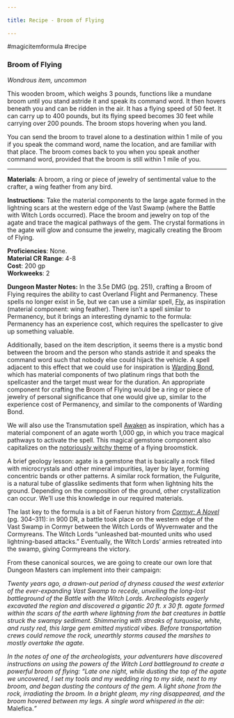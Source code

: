 --- 
title: Recipe - Broom of Flying 
---
#magicitemformula #recipe 
### Broom of Flying

_Wondrous item, uncommon_  

This wooden broom, which weighs 3 pounds, functions like a mundane broom until you stand astride it and speak its command word. It then hovers beneath you and can be ridden in the air. It has a flying speed of 50 feet. It can carry up to 400 pounds, but its flying speed becomes 30 feet while carrying over 200 pounds. The broom stops hovering when you land.

You can send the broom to travel alone to a destination within 1 mile of you if you speak the command word, name the location, and are familiar with that place. The broom comes back to you when you speak another command word, provided that the broom is still within 1 mile of you.

---

**Materials**: A broom, a ring or piece of jewelry of sentimental value to the crafter, a wing feather from any bird.

**Instructions**: Take the material components to the large agate formed in the lightning scars at the western edge of the Vast Swamp (where the Battle with Witch Lords occurred). Place the broom and jewelry on top of the agate and trace the magical pathways of the gem. The crystal formations in the agate will glow and consume the jewelry, magically creating the Broom of Flying.

**Proficiencies**: None.  
**Material CR Range**: 4-8  
**Cost**: 200 gp  
**Workweeks**: 2

**Dungeon Master Notes:** In the 3.5e DMG (pg. 251), crafting a Broom of Flying requires the ability to cast Overland Flight and Permanency. These spells no longer exist in 5e, but we can use a similar spell, [Fly](https://www.dndbeyond.com/spells/fly), as inspiration (material component: wing feather). There isn’t a spell similar to Permanency, but it brings an interesting dynamic to the formula: Permanency has an experience cost, which requires the spellcaster to give up something valuable.   

Additionally, based on the item description, it seems there is a mystic bond between the broom and the person who stands astride it and speaks the command word such that nobody else could hijack the vehicle. A spell adjacent to this effect that we could use for inspiration is [Warding Bond](https://www.dndbeyond.com/spells/warding-bond), which has material components of two platinum rings that both the spellcaster and the target must wear for the duration. An appropriate component for crafting the Broom of Flying would be a ring or piece of jewelry of personal significance that one would give up, similar to the experience cost of Permanency, and similar to the components of Warding Bond.   

We will also use the Transmutation spell [Awaken](https://www.dndbeyond.com/spells/awaken) as inspiration, which has a material component of an agate worth 1,000 gp, in which you trace magical pathways to activate the spell. This magical gemstone component also capitalizes on the [notoriously witchy theme](https://www.flutesloot.com/5e-guide-to-playing-a-witch/) of a flying broomstick.  

A brief geology lesson: agate is a gemstone that is basically a rock filled with microcrystals and other mineral impurities, layer by layer, forming concentric bands or other patterns. A similar rock formation, the Fulgurite, is a natural tube of glasslike sediments that form when lightning hits the ground. Depending on the composition of the ground, other crystallization can occur. We’ll use this knowledge in our required materials.  

The last key to the formula is a bit of Faerun history from [_Cormyr: A Novel_](https://forgottenrealms.fandom.com/wiki/Battle_with_the_Witch_Lords) (pg. 304–311): in 900 DR, a battle took place on the western edge of the Vast Swamp in Cormyr between the Witch Lords of Wyvernwater and the Cormyreans. The Witch Lords “unleashed bat-mounted units who used lightning-based attacks.” Eventually, the Witch Lords’ armies retreated into the swamp, giving Cormyreans the victory.   

From these canonical sources, we are going to create our own lore that Dungeon Masters can implement into their campaign:  

_Twenty years ago, a drawn-out period of dryness caused the west exterior of the ever-expanding Vast Swamp to recede, unveiling the long-lost battleground of the Battle with the Witch Lords. Archeologists eagerly excavated the region and discovered a gigantic 20 ft. x 30 ft. agate formed within the scars of the earth where lightning from the bat creatures in battle struck the swampy sediment. Shimmering with streaks of turquoise, white, and rusty red, this large gem emitted mystical vibes. Before transportation crews could remove the rock, unearthly storms caused the marshes to mostly overtake the agate._

_In the notes of one of the archeologists, your adventurers have discovered instructions on using the powers of the Witch Lord battleground to create a powerful broom of flying: “Late one night, while dusting the top of the agate we uncovered, I set my tools and my wedding ring to my side, next to my broom, and began dusting the contours of the gem. A light shone from the rock, irradiating the broom. In a bright gleam, my ring disappeared, and the broom hovered between my legs. A single word whispered in the air:_ Malefica._”_

